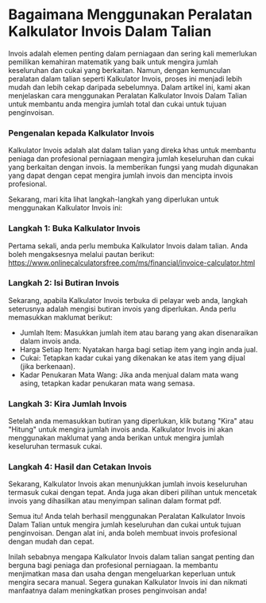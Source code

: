 Bagaimana Menggunakan Peralatan Kalkulator Invois Dalam Talian
==============================================================

Invois adalah elemen penting dalam perniagaan dan sering kali memerlukan pemilikan kemahiran matematik yang baik untuk mengira jumlah keseluruhan dan cukai yang berkaitan. Namun, dengan kemunculan peralatan dalam talian seperti Kalkulator Invois, proses ini menjadi lebih mudah dan lebih cekap daripada sebelumnya. Dalam artikel ini, kami akan menjelaskan cara menggunakan Peralatan Kalkulator Invois Dalam Talian untuk membantu anda mengira jumlah total dan cukai untuk tujuan penginvoisan.

### Pengenalan kepada Kalkulator Invois

Kalkulator Invois adalah alat dalam talian yang direka khas untuk membantu peniaga dan profesional perniagaan mengira jumlah keseluruhan dan cukai yang berkaitan dengan invois. Ia memberikan fungsi yang mudah digunakan yang dapat dengan cepat mengira jumlah invois dan mencipta invois profesional.

Sekarang, mari kita lihat langkah-langkah yang diperlukan untuk menggunakan Kalkulator Invois ini:

### Langkah 1: Buka Kalkulator Invois

Pertama sekali, anda perlu membuka Kalkulator Invois dalam talian. Anda boleh mengaksesnya melalui pautan berikut: <https://www.onlinecalculatorsfree.com/ms/financial/invoice-calculator.html>

### Langkah 2: Isi Butiran Invois

Sekarang, apabila Kalkulator Invois terbuka di pelayar web anda, langkah seterusnya adalah mengisi butiran invois yang diperlukan. Anda perlu memasukkan maklumat berikut:

- Jumlah Item: Masukkan jumlah item atau barang yang akan disenaraikan dalam invois anda.
- Harga Setiap Item: Nyatakan harga bagi setiap item yang ingin anda jual.
- Cukai: Tetapkan kadar cukai yang dikenakan ke atas item yang dijual (jika berkenaan).
- Kadar Penukaran Mata Wang: Jika anda menjual dalam mata wang asing, tetapkan kadar penukaran mata wang semasa.

### Langkah 3: Kira Jumlah Invois

Setelah anda memasukkan butiran yang diperlukan, klik butang "Kira" atau "Hitung" untuk mengira jumlah invois anda. Kalkulator Invois ini akan menggunakan maklumat yang anda berikan untuk mengira jumlah keseluruhan termasuk cukai.

### Langkah 4: Hasil dan Cetakan Invois

Sekarang, Kalkulator Invois akan menunjukkan jumlah invois keseluruhan termasuk cukai dengan tepat. Anda juga akan diberi pilihan untuk mencetak invois yang dihasilkan atau menyimpan salinan dalam format pdf.

Semua itu! Anda telah berhasil menggunakan Peralatan Kalkulator Invois Dalam Talian untuk mengira jumlah keseluruhan dan cukai untuk tujuan penginvoisan. Dengan alat ini, anda boleh membuat invois profesional dengan mudah dan cepat.

Inilah sebabnya mengapa Kalkulator Invois dalam talian sangat penting dan berguna bagi peniaga dan profesional perniagaan. Ia membantu menjimatkan masa dan usaha dengan mengeluarkan keperluan untuk mengira secara manual. Segera gunakan Kalkulator Invois ini dan nikmati manfaatnya dalam meningkatkan proses penginvoisan anda!